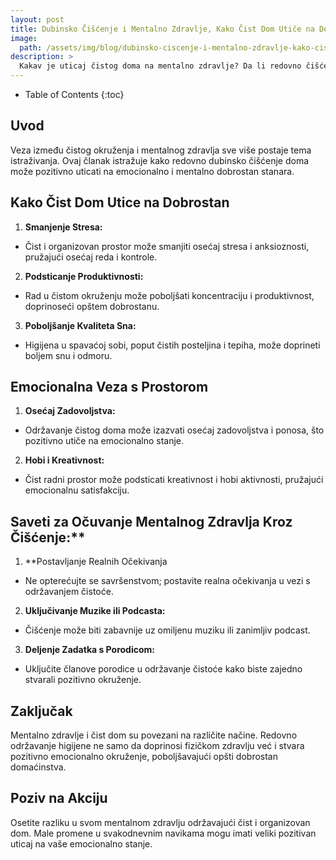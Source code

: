 ```yaml
---
layout: post
title: Dubinsko Čišćenje i Mentalno Zdravlje, Kako Čist Dom Utiče na Dobrostan
image: 
  path: /assets/img/blog/dubinsko-ciscenje-i-mentalno-zdravlje-kako-cist-dom-utice-na-dobrostan_dubinsko_pranje_ba.png
description: >
  Kakav je uticaj čistog doma na mentalno zdravlje? Da li redovno čišćenje prostora može poboljšati emocionalno stanje? Kako održavanje higijene u domu može doprineti opštem dobrostanu?
---
```



- Table of Contents
{:toc}


## Uvod

Veza između čistog okruženja i mentalnog zdravlja sve više postaje tema istraživanja. Ovaj članak istražuje kako redovno dubinsko čišćenje doma može pozitivno uticati na emocionalno i mentalno dobrostan stanara.

## Kako Čist Dom Utice na Dobrostan

1. **Smanjenje Stresa:**
  - Čist i organizovan prostor može smanjiti osećaj stresa i anksioznosti, pružajući osećaj reda i kontrole.

2. **Podsticanje Produktivnosti:**
  - Rad u čistom okruženju može poboljšati koncentraciju i produktivnost, doprinoseći opštem dobrostanu.

3. **Poboljšanje Kvaliteta Sna:**
  - Higijena u spavaćoj sobi, poput čistih posteljina i tepiha, može doprineti boljem snu i odmoru.

## Emocionalna Veza s Prostorom

1. **Osećaj Zadovoljstva:**
  - Održavanje čistog doma može izazvati osećaj zadovoljstva i ponosa, što pozitivno utiče na emocionalno stanje.

2. **Hobi i Kreativnost:**
  - Čist radni prostor može podsticati kreativnost i hobi aktivnosti, pružajući emocionalnu satisfakciju.

## Saveti za Očuvanje Mentalnog Zdravlja Kroz Čišćenje:**

1. **Postavljanje Realnih Očekivanja
  - Ne opterećujte se savršenstvom; postavite realna očekivanja u vezi s održavanjem čistoće.

2. **Uključivanje Muzike ili Podcasta:**
  - Čišćenje može biti zabavnije uz omiljenu muziku ili zanimljiv podcast.

3. **Deljenje Zadatka s Porodicom:**
  - Uključite članove porodice u održavanje čistoće kako biste zajedno stvarali pozitivno okruženje.

## Zaključak

Mentalno zdravlje i čist dom su povezani na različite načine. Redovno održavanje higijene ne samo da doprinosi fizičkom zdravlju već i stvara pozitivno emocionalno okruženje, poboljšavajući opšti dobrostan domaćinstva.

## Poziv na Akciju

Osetite razliku u svom mentalnom zdravlju održavajući čist i organizovan dom. Male promene u svakodnevnim navikama mogu imati veliki pozitivan uticaj na vaše emocionalno stanje.